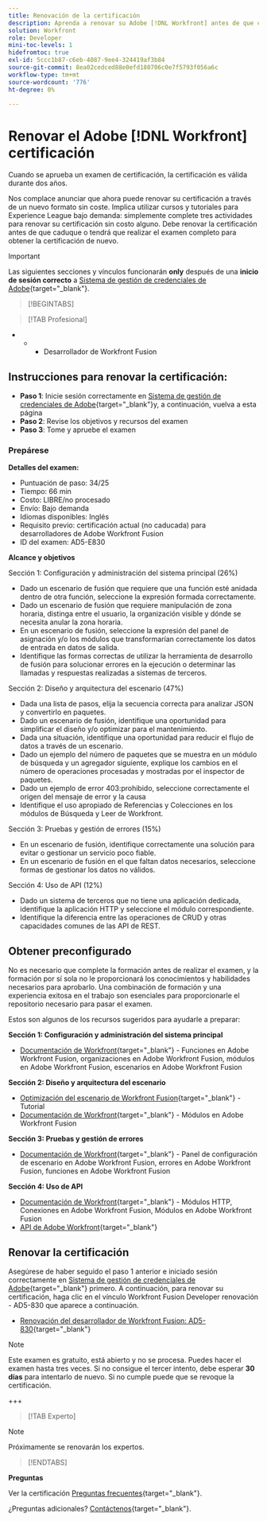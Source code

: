 ```yaml
---
title: Renovación de la certificación
description: Aprenda a renovar su Adobe [!DNL Workfront] antes de que caduque.
solution: Workfront
role: Developer
mini-toc-levels: 1
hidefromtoc: true
exl-id: 5ccc1b87-c6eb-4087-9ee4-324419af3b84
source-git-commit: 8ea02cedced88e0efd180706c0e7f5793f056a6c
workflow-type: tm+mt
source-wordcount: '776'
ht-degree: 0%

---
```


# Renovar el Adobe [!DNL Workfront] certificación

Cuando se aprueba un examen de certificación, la certificación es válida durante dos años.

Nos complace anunciar que ahora puede renovar su certificación a través de un nuevo formato sin coste. Implica utilizar cursos y tutoriales para Experience League bajo demanda: simplemente complete tres actividades para renovar su certificación sin costo alguno. Debe renovar la certificación antes de que caduque o tendrá que realizar el examen completo para obtener la certificación de nuevo.

>[!IMPORTANT]
>
>Las siguientes secciones y vínculos funcionarán **only** después de una **inicio de sesión correcto** a [Sistema de gestión de credenciales de Adobe](http://www.certmetrics.com/adobe){target="_blank"}.

>[!BEGINTABS]

>[!TAB Profesional]

+ + + Desarrollador de Workfront Fusion

## Instrucciones para renovar la certificación:

* **Paso 1**: Inicie sesión correctamente en [Sistema de gestión de credenciales de Adobe](http://www.certmetrics.com/adobe){target="_blank"}y, a continuación, vuelva a esta página
* **Paso 2**: Revise los objetivos y recursos del examen
* **Paso 3**: Tome y apruebe el examen

### Prepárese

**Detalles del examen:**

* Puntuación de paso: 34/25
* Tiempo: 66 min
* Costo: LIBRE/no procesado
* Envío: Bajo demanda
* Idiomas disponibles: Inglés
* Requisito previo: certificación actual (no caducada) para desarrolladores de Adobe Workfront Fusion
* ID del examen: AD5-E830

**Alcance y objetivos**

Sección 1: Configuración y administración del sistema principal (26%)

* Dado un escenario de fusión que requiere que una función esté anidada dentro de otra función, seleccione la expresión formada correctamente.
* Dado un escenario de fusión que requiere manipulación de zona horaria, distinga entre el usuario, la organización visible y dónde se necesita anular la zona horaria.
* En un escenario de fusión, seleccione la expresión del panel de asignación y/o los módulos que transformarían correctamente los datos de entrada en datos de salida.
* Identifique las formas correctas de utilizar la herramienta de desarrollo de fusión para solucionar errores en la ejecución o determinar las llamadas y respuestas realizadas a sistemas de terceros.

Sección 2: Diseño y arquitectura del escenario (47%)

* Dada una lista de pasos, elija la secuencia correcta para analizar JSON y convertirlo en paquetes.
* Dado un escenario de fusión, identifique una oportunidad para simplificar el diseño y/o optimizar para el mantenimiento.
* Dada una situación, identifique una oportunidad para reducir el flujo de datos a través de un escenario.
* Dado un ejemplo del número de paquetes que se muestra en un módulo de búsqueda y un agregador siguiente, explique los cambios en el número de operaciones procesadas y mostradas por el inspector de paquetes.
* Dado un ejemplo de error 403:prohibido, seleccione correctamente el origen del mensaje de error y la causa
* Identifique el uso apropiado de Referencias y Colecciones en los módulos de Búsqueda y Leer de Workfront.

Sección 3: Pruebas y gestión de errores (15%)

* En un escenario de fusión, identifique correctamente una solución para evitar o gestionar un servicio poco fiable.
* En un escenario de fusión en el que faltan datos necesarios, seleccione formas de gestionar los datos no válidos.

Sección 4: Uso de API (12%)

* Dado un sistema de terceros que no tiene una aplicación dedicada, identifique la aplicación HTTP y seleccione el módulo correspondiente.
* Identifique la diferencia entre las operaciones de CRUD y otras capacidades comunes de las API de REST.

## Obtener preconfigurado

No es necesario que complete la formación antes de realizar el examen, y la formación por sí sola no le proporcionará los conocimientos y habilidades necesarios para aprobarlo. Una combinación de formación y una experiencia exitosa en el trabajo son esenciales para proporcionarle el repositorio necesario para pasar el examen.

Estos son algunos de los recursos sugeridos para ayudarle a preparar:

**Sección 1: Configuración y administración del sistema principal**

* [Documentación de Workfront](https://experienceleague.adobe.com/docs/workfront/using/home.html?lang=en){target="_blank"} - Funciones en Adobe Workfront Fusion, organizaciones en Adobe Workfront Fusion, módulos en Adobe Workfront Fusion, escenarios en Adobe Workfront Fusion

**Sección 2: Diseño y arquitectura del escenario**

* [Optimización del escenario de Workfront Fusion](https://experienceleague.adobe.com/docs/workfront-learn/tutorials-workfront/fusion/design-optimization-and-testing/workfront-fusion-scenario-optimization.html?lang=en){target="_blank"} - Tutorial
* [Documentación de Workfront](https://experienceleague.adobe.com/docs/workfront/using/home.html?lang=en){target="_blank"} - Módulos en Adobe Workfront Fusion

**Sección 3: Pruebas y gestión de errores**

* [Documentación de Workfront](https://experienceleague.adobe.com/docs/workfront/using/home.html?lang=en){target="_blank"} - Panel de configuración de escenario en Adobe Workfront Fusion, errores en Adobe Workfront Fusion, funciones en Adobe Workfront Fusion

**Sección 4: Uso de API**

* [Documentación de Workfront](https://experienceleague.adobe.com/docs/workfront/using/home.html?lang=en){target="_blank"} - Módulos HTTP, Conexiones en Adobe Workfront Fusion, Módulos en Adobe Workfront Fusion
* [API de Adobe Workfront](https://experienceleague.adobe.com/docs/workfront/using/adobe-workfront-api/workfront-api.html?lang=en){target="_blank"}

## Renovar la certificación

Asegúrese de haber seguido el paso 1 anterior e iniciado sesión correctamente en [Sistema de gestión de credenciales de Adobe](http://www.certmetrics.com/adobe){target="_blank"} primero. A continuación, para renovar su certificación, haga clic en el vínculo Workfront Fusion Developer renovación - AD5-830 que aparece a continuación.

* [Renovación del desarrollador de Workfront Fusion: AD5-830](https://www.certmetrics.com/adobe/candidate/caveon_sso_adobe.aspx?ssoLogin=true&amp;eid=AD5-E830){target="_blank"}

>[!NOTE]
>
>Este examen es gratuito, está abierto y no se procesa. Puedes hacer el examen hasta tres veces. Si no consigue el tercer intento, debe esperar **30 días** para intentarlo de nuevo. Si no cumple puede que se revoque la certificación.

+++

>[!TAB Experto]

>[!NOTE]
>
>Próximamente se renovarán los expertos.

>[!ENDTABS]

**Preguntas**

Ver la certificación [Preguntas frecuentes](https://experienceleague.adobe.com/docs/certification/certification/faq.html?lang=en){target="_blank"}.

¿Preguntas adicionales? [Contáctenos](mailto:certif@adobe.com){target="_blank"}.
